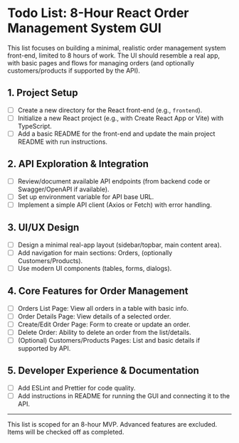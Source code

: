 # Todo List: 8-Hour React Order Management System GUI

This list focuses on building a minimal, realistic order management system front-end, limited to 8 hours of work. The UI should resemble a real app, with basic pages and flows for managing orders (and optionally customers/products if supported by the API).

## 1. Project Setup
- [ ] Create a new directory for the React front-end (e.g., `frontend`).
- [ ] Initialize a new React project (e.g., with Create React App or Vite) with TypeScript.
- [ ] Add a basic README for the front-end and update the main project README with run instructions.

## 2. API Exploration & Integration
- [ ] Review/document available API endpoints (from backend code or Swagger/OpenAPI if available).
- [ ] Set up environment variable for API base URL.
- [ ] Implement a simple API client (Axios or Fetch) with error handling.

## 3. UI/UX Design
- [ ] Design a minimal real-app layout (sidebar/topbar, main content area).
- [ ] Add navigation for main sections: Orders, (optionally Customers/Products).
- [ ] Use modern UI components (tables, forms, dialogs).

## 4. Core Features for Order Management
- [ ] Orders List Page: View all orders in a table with basic info.
- [ ] Order Details Page: View details of a selected order.
- [ ] Create/Edit Order Page: Form to create or update an order.
- [ ] Delete Order: Ability to delete an order from the list/details.
- [ ] (Optional) Customers/Products Pages: List and basic details if supported by API.

## 5. Developer Experience & Documentation
- [ ] Add ESLint and Prettier for code quality.
- [ ] Add instructions in README for running the GUI and connecting it to the API.

---

This list is scoped for an 8-hour MVP. Advanced features are excluded. Items will be checked off as completed.
